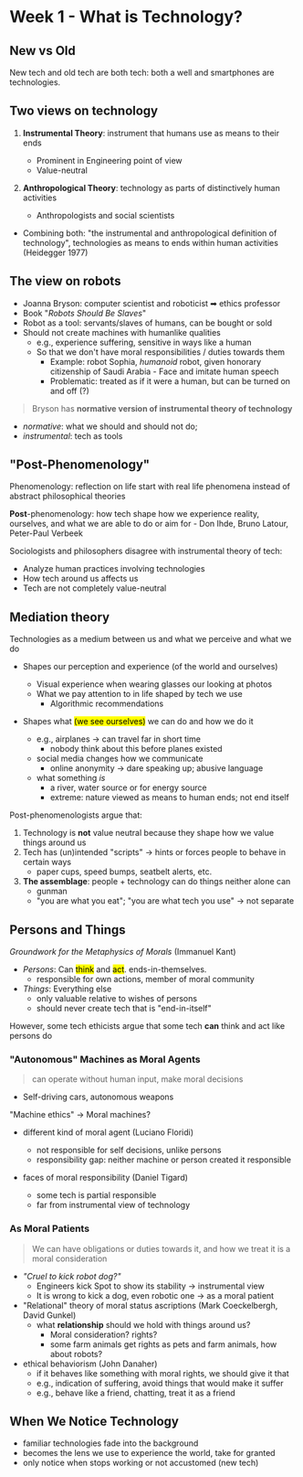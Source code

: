 # Week 1 - What is Technology?

## New vs Old

New tech and old tech are both tech: both a well and smartphones are technologies.

## Two views on technology

1. **Instrumental Theory**: instrument that humans use as means to their ends
    - Prominent in Engineering point of view
    - Value-neutral

2. **Anthropological Theory**: technology as parts of distinctively human activities
    - Anthropologists and social scientists

- Combining both: "the instrumental and anthropological definition of technology", technologies as means to ends within human activities (Heidegger 1977)

## The view on robots

- Joanna Bryson: computer scientist and roboticist ➡ ethics professor
- Book "_Robots Should Be Slaves_"
- Robot as a tool: servants/slaves of humans, can be bought or sold
- Should not create machines with humanlike qualities
  - e.g., experience suffering, sensitive in ways like a human
  - So that we don't have moral responsibilities / duties towards them
    - Example: robot Sophia, _humanoid_ robot, given honorary citizenship of Saudi Arabia - Face and imitate human speech
    - Problematic: treated as if it were a human, but can be turned on and off (?)

> Bryson has **normative version of instrumental theory of technology**

- _normative_: what we should and should not do;
- _instrumental_: tech as tools

## "Post-Phenomenology"

Phenomenology: reflection on life start with real life phenomena instead of abstract philosophical theories

**Post**-phenomenology: how tech shape how we experience reality, ourselves, and what we are able to do or aim for
    - Don Ihde, Bruno Latour, Peter-Paul Verbeek

Sociologists and philosophers disagree with instrumental theory of tech:

- Analyze human practices involving technologies
- How tech around us affects us
- Tech are not completely value-neutral

## Mediation theory

Technologies as a medium between us and what we perceive and what we do

- Shapes our perception and experience (of the world and ourselves)
  - Visual experience when wearing glasses our looking at photos
  - What we pay attention to in life shaped by tech we use
    - Algorithmic recommendations

- Shapes what <mark>(we see ourselves)</mark> we can do and how we do it
  - e.g., airplanes → can travel far in short time
    - nobody think about this before planes existed
  - social media changes how we communicate
    - online anonymity → dare speaking up; abusive language
  - what something _is_
    - a river, water source or for energy source
    - extreme: nature viewed as means to human ends; not end itself

Post-phenomenologists argue that:

1. Technology is **not** value neutral because they shape how we value things around us
2. Tech has (un)intended "scripts" → hints or forces people to behave in certain ways
    - paper cups, speed bumps, seatbelt alerts, etc.
3. **The assemblage**: people + technology can do things neither alone can
    - gunman
    - "you are what you eat"; "you are what tech you use" → not separate

## Persons and Things

_Groundwork for the Metaphysics of Morals_ (Immanuel Kant)

- _Persons_: Can <mark>think</mark> and <mark>act</mark>. ends-in-themselves.
  - responsible for own actions, member of moral community
- _Things_: Everything else
  - only valuable relative to wishes of persons
  - should never create tech that is "end-in-itself"

However, some tech ethicists argue that some tech **can** think and act like persons do

### "Autonomous" Machines as Moral Agents

> can operate without human input, make moral decisions

- Self-driving cars, autonomous weapons

"Machine ethics" → Moral machines?

- different kind of moral agent (Luciano Floridi)
  - not responsible for self decisions, unlike persons
  - responsibility gap: neither machine or person created it responsible

- faces of moral responsibility (Daniel Tigard)
  - some tech is partial responsible
  - far from instrumental view of technology

### As Moral Patients

> We can have obligations or duties towards it, and how we treat it is a moral consideration

- _"Cruel to kick robot dog?"_
  - Engineers kick Spot to show its stability → instrumental view
  - It is wrong to kick a dog, even robotic one → as a moral patient
- "Relational" theory of moral status ascriptions (Mark Coeckelbergh, David Gunkel)
  - what **relationship** should we hold with things around us?
    - Moral consideration? rights?
    - some farm animals get rights as pets and farm animals, how about robots?
- ethical behaviorism (John Danaher)
  - if it behaves like something with moral rights, we should give it that
  - e.g., indication of suffering, avoid things that would make it suffer
  - e.g., behave like a friend, chatting, treat it as a friend

## When We Notice Technology

- familiar technologies fade into the background
- becomes the lens we use to experience the world, take for granted
- only notice when stops working or not accustomed (new tech)
